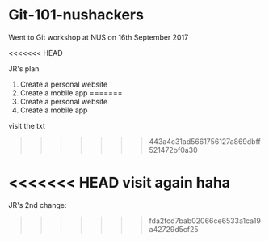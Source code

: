 # Git-101-nushackers

Went to Git workshop at NUS on 16th September 2017 

<<<<<<< HEAD

JR's plan
1. Create a personal website
2. Create a mobile app
=======
1. Create a personal website
2. Create a mobile app

visit the txt 
>>>>>>> 443a4c31ad5661756127a869dbff521472bf0a30


<<<<<<< HEAD
visit again haha
=======

JR's 2nd change: 
>>>>>>> fda2fcd7bab02066ce6533a1ca19a42729d5cf25

